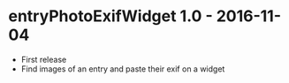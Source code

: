 entryPhotoExifWidget 1.0 - 2016-11-04
===========================================================
 * First release
 * Find images of an entry and paste their exif on a widget